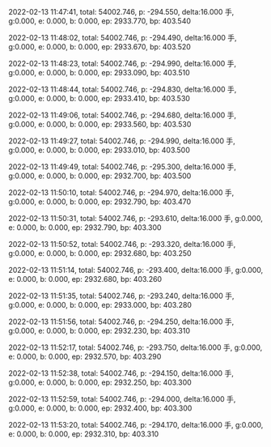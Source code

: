 2022-02-13 11:47:41, total: 54002.746, p: -294.550, delta:16.000 手, g:0.000, e: 0.000, b: 0.000, ep: 2933.770, bp: 403.540

2022-02-13 11:48:02, total: 54002.746, p: -294.490, delta:16.000 手, g:0.000, e: 0.000, b: 0.000, ep: 2933.670, bp: 403.520

2022-02-13 11:48:23, total: 54002.746, p: -294.990, delta:16.000 手, g:0.000, e: 0.000, b: 0.000, ep: 2933.090, bp: 403.510

2022-02-13 11:48:44, total: 54002.746, p: -294.830, delta:16.000 手, g:0.000, e: 0.000, b: 0.000, ep: 2933.410, bp: 403.530

2022-02-13 11:49:06, total: 54002.746, p: -294.680, delta:16.000 手, g:0.000, e: 0.000, b: 0.000, ep: 2933.560, bp: 403.530

2022-02-13 11:49:27, total: 54002.746, p: -294.990, delta:16.000 手, g:0.000, e: 0.000, b: 0.000, ep: 2933.010, bp: 403.500

2022-02-13 11:49:49, total: 54002.746, p: -295.300, delta:16.000 手, g:0.000, e: 0.000, b: 0.000, ep: 2932.700, bp: 403.500

2022-02-13 11:50:10, total: 54002.746, p: -294.970, delta:16.000 手, g:0.000, e: 0.000, b: 0.000, ep: 2932.790, bp: 403.470

2022-02-13 11:50:31, total: 54002.746, p: -293.610, delta:16.000 手, g:0.000, e: 0.000, b: 0.000, ep: 2932.790, bp: 403.300

2022-02-13 11:50:52, total: 54002.746, p: -293.320, delta:16.000 手, g:0.000, e: 0.000, b: 0.000, ep: 2932.680, bp: 403.250

2022-02-13 11:51:14, total: 54002.746, p: -293.400, delta:16.000 手, g:0.000, e: 0.000, b: 0.000, ep: 2932.680, bp: 403.260

2022-02-13 11:51:35, total: 54002.746, p: -293.240, delta:16.000 手, g:0.000, e: 0.000, b: 0.000, ep: 2933.000, bp: 403.280

2022-02-13 11:51:56, total: 54002.746, p: -294.250, delta:16.000 手, g:0.000, e: 0.000, b: 0.000, ep: 2932.230, bp: 403.310

2022-02-13 11:52:17, total: 54002.746, p: -293.750, delta:16.000 手, g:0.000, e: 0.000, b: 0.000, ep: 2932.570, bp: 403.290

2022-02-13 11:52:38, total: 54002.746, p: -294.150, delta:16.000 手, g:0.000, e: 0.000, b: 0.000, ep: 2932.250, bp: 403.300

2022-02-13 11:52:59, total: 54002.746, p: -294.000, delta:16.000 手, g:0.000, e: 0.000, b: 0.000, ep: 2932.400, bp: 403.300

2022-02-13 11:53:20, total: 54002.746, p: -294.170, delta:16.000 手, g:0.000, e: 0.000, b: 0.000, ep: 2932.310, bp: 403.310